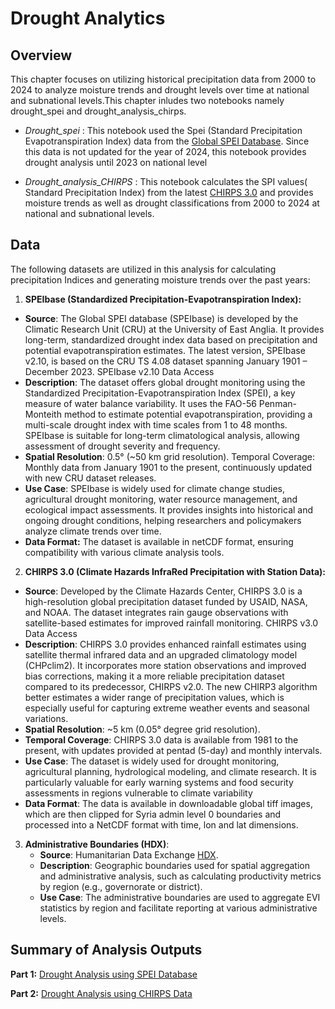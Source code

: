 # Drought Analytics
## Overview

This chapter focuses on utilizing historical precipitation data from 2000 to 2024 to analyze moisture trends and drought levels over time at national and subnational levels.This chapter inludes two notebooks namely drought_spei and drought_analysis_chirps.

- *Drought_spei* : This notebook used the Spei (Standard Precipitation Evapotranspiration Index) data from the [Global SPEI Database](https://spei.csic.es/database.html). Since this data is not updated for the year of 2024, this notebook provides drought analysis until 2023 on national level

- *Drought_analysis_CHIRPS* : This notebook calculates the SPI values( Standard Precipitation Index) from the latest [CHIRPS 3.0](https://www.chc.ucsb.edu/data/chirps3) and provides moisture trends as well as drought classifications from 2000 to 2024 at national and subnational levels.

## Data

The following datasets are utilized in this analysis for calculating precipitation Indices and generating moisture trends over the past years:

1. **SPEIbase (Standardized Precipitation-Evapotranspiration Index):**
- **Source**: The Global SPEI database (SPEIbase) is developed by the Climatic Research Unit (CRU) at the University of East Anglia. It provides long-term, standardized drought index data based on precipitation and potential evapotranspiration estimates. The latest version, SPEIbase v2.10, is based on the CRU TS 4.08 dataset spanning January 1901 – December 2023. SPEIbase v2.10 Data Access
- **Description**: The dataset offers global drought monitoring using the Standardized Precipitation-Evapotranspiration Index (SPEI), a key measure of water balance variability. It uses the FAO-56 Penman-Monteith method to estimate potential evapotranspiration, providing a multi-scale drought index with time scales from 1 to 48 months. SPEIbase is suitable for long-term climatological analysis, allowing assessment of drought severity and frequency.
- **Spatial Resolution**: 0.5° (~50 km grid resolution).
Temporal Coverage: Monthly data from January 1901 to the present, continuously updated with new CRU dataset releases.
- **Use Case**: SPEIbase is widely used for climate change studies, agricultural drought monitoring, water resource management, and ecological impact assessments. It provides insights into historical and ongoing drought conditions, helping researchers and policymakers analyze climate trends over time.
- **Data Format:** The dataset is available in netCDF format, ensuring compatibility with various climate analysis tools.

2. **CHIRPS 3.0 (Climate Hazards InfraRed Precipitation with Station Data):**
- **Source**: Developed by the Climate Hazards Center, CHIRPS 3.0 is a high-resolution global precipitation dataset funded by USAID, NASA, and NOAA. The dataset integrates rain gauge observations with satellite-based estimates for improved rainfall monitoring. CHIRPS v3.0 Data Access
- **Description**: CHIRPS 3.0 provides enhanced rainfall estimates using satellite thermal infrared data and an upgraded climatology model (CHPclim2). It incorporates more station observations and improved bias corrections, making it a more reliable precipitation dataset compared to its predecessor, CHIRPS v2.0. The new CHIRP3 algorithm better estimates a wider range of precipitation values, which is especially useful for capturing extreme weather events and seasonal variations.
- **Spatial Resolution**: ~5 km (0.05° degree grid resolution).
- **Temporal Coverage**: CHIRPS 3.0 data is available from 1981 to the present, with updates provided at pentad (5-day) and monthly intervals.
- **Use Case**: The dataset is widely used for drought monitoring, agricultural planning, hydrological modeling, and climate research. It is particularly valuable for early warning systems and food security assessments in regions vulnerable to climate variability
- **Data Format**: The data is available in downloadable global tiff images, which are then clipped for Syria admin level 0 boundaries and processed into a NetCDF format with time, lon and lat dimensions.


3. **Administrative Boundaries (HDX)**:
   - **Source**: Humanitarian Data Exchange [HDX](https://data.humdata.org/).
   - **Description**: Geographic boundaries used for spatial aggregation and administrative analysis, such as calculating productivity metrics by region (e.g., governorate or district).
   - **Use Case**: The administrative boundaries are used to aggregate EVI statistics by region and facilitate reporting at various administrative levels.

## Summary of Analysis Outputs
**Part 1:** [Drought Analysis using SPEI Database](./drought_spei.ipynb)

**Part 2:** [Drought Analysis using CHIRPS Data](./drought_analysis_chirps.ipynb)
